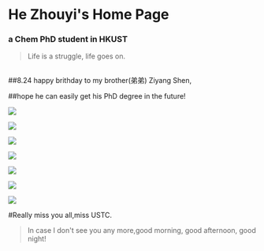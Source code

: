 # He Zhouyi's Home Page

### a Chem PhD student in HKUST



> Life is a struggle, life goes on.

## 

##8.24 happy brithday to my brother(弟弟) Ziyang Shen,

##hope he can easily get his PhD degree in the future! 

![](images/WechatIMG1.jpeg)

![](images/WechatIMG2.jpeg)



![](images/WechatIMG3.jpeg)

![](images/WechatIMG4.jpeg)

![](images/WechatIMG5.jpeg)

![](images/WechatIMG6.jpeg)

![](images/WechatIMG7.jpeg)



#Really miss you all,miss USTC.

> In case I don't see you any more,good morning, good afternoon, good night!
